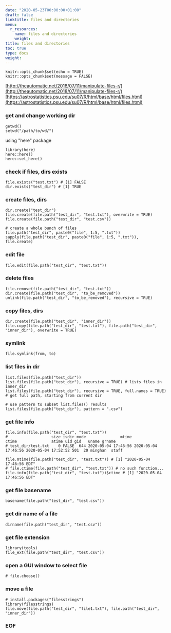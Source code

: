```yaml
---
date: "2020-05-23T00:00:00+01:00"
draft: false
linktitle: files and directories
menu:
  r_resources:
    name: files and directories
    weight: 
title: files and directories
toc: true
type: docs
weight: 
---
```


<!--
1. replace r_resources with dir in /content/subdir/ e.g. r_resources
2. replace 2020-05-23 with YYYY-MM-DD e.g. 2020-05-20
3. replace files and directories with page name e.g. dplyr
4. replace 1020 with weight e.g. 20
-->

```{r setup, include=FALSE}
knitr::opts_chunk$set(echo = TRUE)
knitr::opts_chunk$set(message = FALSE)
```

[http://theautomatic.net/2018/07/11/manipulate-files-r/](http://theautomatic.net/2018/07/11/manipulate-files-r/)<br>
[https://astrostatistics.psu.edu/su07/R/html/base/html/files.html](https://astrostatistics.psu.edu/su07/R/html/base/html/files.html)


### get and change working dir
```{r}
getwd()
setwd("/path/to/wd/")
```

using "here" package
```{r}
library(here)
here::here()
here::set_here()
```

### check if files, dirs exists
```{r}
file.exists("test.txt") # [1] FALSE
dir.exists("test_dir") # [1] TRUE
```

### create files, dirs
```{r}
dir.create("test_dir")
file.create(file.path("test_dir", "test.txt"), overwrite = TRUE)
file.create(file.path("test_dir", "test.csv"))

# create a whole bunch of files
file.path("test_dir", paste0("file", 1:5, ".txt"))
sapply(file.path("test_dir", paste0("file", 1:5, ".txt")), file.create)
```

### edit file
```{r}
file.edit(file.path("test_dir", "test.txt"))
```

### delete files
```{r}
file.remove(file.path("test_dir", "test.txt"))
dir.create(file.path("test_dir", "to_be_removed"))
unlink(file.path("test_dir", "to_be_removed"), recursive = TRUE)
```

### copy files, dirs
```{r}
dir.create(file.path("test_dir", "inner_dir"))
file.copy(file.path("test_dir", "test.txt"), file.path("test_dir", "inner_dir"), overwrite = TRUE)
```

### symlink
```{r}
file.symlink(from, to)
```


### list files in dir
```{r}
list.files(file.path("test_dir"))
list.files(file.path("test_dir"), recursive = TRUE) # lists files in inner_dir
list.files(file.path("test_dir"), recursive = TRUE, full.names = TRUE) # get full path, starting from current dir

# use pattern to subset list.files() results
list.files(file.path("test_dir"), pattern = ".csv")
```

### get file info
```{r}
file.info(file.path("test_dir", "test.txt"))
#                   size isdir mode               mtime               ctime               atime uid gid   uname grname
# test_dir/test.txt    0 FALSE  644 2020-05-04 17:46:56 2020-05-04 17:46:56 2020-05-04 17:52:52 501  20 minghan  staff

file.mtime(file.path("test_dir", "test.txt")) # [1] "2020-05-04 17:46:56 EDT"
# file.ctime(file.path("test_dir", "test.txt")) # no such function...
file.info(file.path("test_dir", "test.txt"))$ctime # [1] "2020-05-04 17:46:56 EDT"
```

### get file basename
```{r}
basename(file.path("test_dir", "test.csv"))
```

### get dir name of a file
```{r}
dirname(file.path("test_dir", "test.csv"))
```

### get file extension
```{r}
library(tools)
file_ext(file.path("test_dir", "test.csv"))
```

### open a GUI window to select file
```{r}
# file.choose()
```

### move a file
```{r}
# install.packages("filesstrings")
library(filesstrings)
file.move(file.path("test_dir", "file1.txt"), file.path("test_dir", "inner_dir"))
```

### EOF